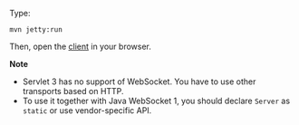 Type:

```
mvn jetty:run
```

Then, open the [client](http://jsbin.com/loqika/1/watch?js,console) in your browser.

**Note**

* Servlet 3 has no support of WebSocket. You have to use other transports based on HTTP.
* To use it together with Java WebSocket 1, you should declare `Server` as `static` or use vendor-specific API.
